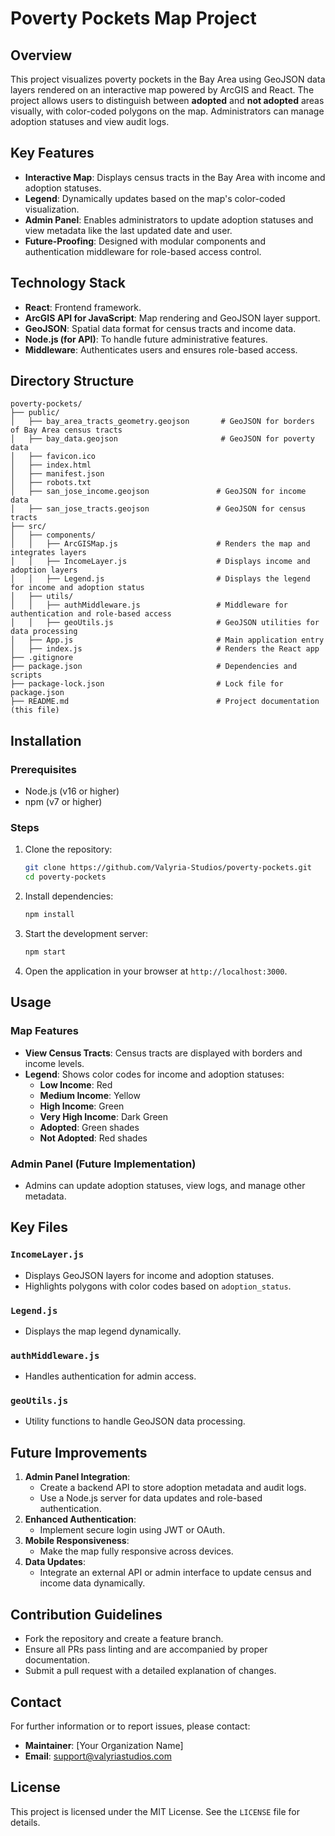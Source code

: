 # Poverty Pockets Map Project

## Overview
This project visualizes poverty pockets in the Bay Area using GeoJSON data layers rendered on an interactive map powered by ArcGIS and React. The project allows users to distinguish between **adopted** and **not adopted** areas visually, with color-coded polygons on the map. Administrators can manage adoption statuses and view audit logs.

## Key Features
- **Interactive Map**: Displays census tracts in the Bay Area with income and adoption statuses.
- **Legend**: Dynamically updates based on the map's color-coded visualization.
- **Admin Panel**: Enables administrators to update adoption statuses and view metadata like the last updated date and user.
- **Future-Proofing**: Designed with modular components and authentication middleware for role-based access control.

## Technology Stack
- **React**: Frontend framework.
- **ArcGIS API for JavaScript**: Map rendering and GeoJSON layer support.
- **GeoJSON**: Spatial data format for census tracts and income data.
- **Node.js (for API)**: To handle future administrative features.
- **Middleware**: Authenticates users and ensures role-based access.

## Directory Structure
```
poverty-pockets/
├── public/
│   ├── bay_area_tracts_geometry.geojson       # GeoJSON for borders of Bay Area census tracts
│   ├── bay_data.geojson                       # GeoJSON for poverty data
│   ├── favicon.ico
│   ├── index.html
│   ├── manifest.json
│   ├── robots.txt
│   ├── san_jose_income.geojson               # GeoJSON for income data
│   ├── san_jose_tracts.geojson               # GeoJSON for census tracts
├── src/
│   ├── components/
│   │   ├── ArcGISMap.js                      # Renders the map and integrates layers
│   │   ├── IncomeLayer.js                    # Displays income and adoption layers
│   │   ├── Legend.js                         # Displays the legend for income and adoption status
│   ├── utils/
│   │   ├── authMiddleware.js                 # Middleware for authentication and role-based access
│   │   ├── geoUtils.js                       # GeoJSON utilities for data processing
│   ├── App.js                                # Main application entry
│   ├── index.js                              # Renders the React app
├── .gitignore
├── package.json                              # Dependencies and scripts
├── package-lock.json                         # Lock file for package.json
├── README.md                                 # Project documentation (this file)
```

## Installation

### Prerequisites
- Node.js (v16 or higher)
- npm (v7 or higher)

### Steps
1. Clone the repository:
   ```bash
   git clone https://github.com/Valyria-Studios/poverty-pockets.git
   cd poverty-pockets
   ```
2. Install dependencies:
   ```bash
   npm install
   ```
3. Start the development server:
   ```bash
   npm start
   ```
4. Open the application in your browser at `http://localhost:3000`.

## Usage

### Map Features
- **View Census Tracts**: Census tracts are displayed with borders and income levels.
- **Legend**: Shows color codes for income and adoption statuses:
  - **Low Income**: Red
  - **Medium Income**: Yellow
  - **High Income**: Green
  - **Very High Income**: Dark Green
  - **Adopted**: Green shades
  - **Not Adopted**: Red shades

### Admin Panel (Future Implementation)
- Admins can update adoption statuses, view logs, and manage other metadata.

## Key Files

### `IncomeLayer.js`
- Displays GeoJSON layers for income and adoption statuses.
- Highlights polygons with color codes based on `adoption_status`.

### `Legend.js`
- Displays the map legend dynamically.

### `authMiddleware.js`
- Handles authentication for admin access.

### `geoUtils.js`
- Utility functions to handle GeoJSON data processing.

## Future Improvements
1. **Admin Panel Integration**:
   - Create a backend API to store adoption metadata and audit logs.
   - Use a Node.js server for data updates and role-based authentication.
2. **Enhanced Authentication**:
   - Implement secure login using JWT or OAuth.
3. **Mobile Responsiveness**:
   - Make the map fully responsive across devices.
4. **Data Updates**:
   - Integrate an external API or admin interface to update census and income data dynamically.

## Contribution Guidelines
- Fork the repository and create a feature branch.
- Ensure all PRs pass linting and are accompanied by proper documentation.
- Submit a pull request with a detailed explanation of changes.

## Contact
For further information or to report issues, please contact:
- **Maintainer**: [Your Organization Name]
- **Email**: support@valyriastudios.com

## License
This project is licensed under the MIT License. See the `LICENSE` file for details.
